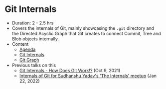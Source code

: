 # Git Internals

- Duration: 2 - 2.5 hrs
- Covers the internals of Git, mainly showcasing the `.git` directory and the Directed Acyclic Graph that Git creates to connect Commit, Tree and Blob objects internally.
- Content
  - [Agenda](agenda.md)
  - [Git Internals](https://git.harshkapadia.me)
  - [Git Graph](https://harshkapadia2.github.io/git-graph)
- Previous talks on this
  - [Git Internals - How Does Git Work!?](https://www.youtube.com/watch?v=TZRS9llBBYU) (Oct 9, 2021)
  - [Internals of Git for Sudhanshu Yadav's 'The Internals' meetup](https://github.com/The-Internals/Internals-of-git) (Jan 22, 2022)
